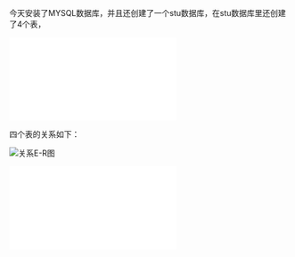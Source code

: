 今天安装了MYSQL数据库，并且还创建了一个stu数据库，在stu数据库里还创建了4个表，

![技术文档](../mysql.md)

四个表的关系如下：

![关系E-R图](http://a1.qpic.cn/psb?/V10zT1ag0VUifS/8THPZiZcPgkBJuUH9Rg3Dr.Sx9JAUMNda39QARVgeBU!/b/dGwBAAAAAAAA&ek=1&kp=1&pt=0&bo=KwPuASsD7gEDCC0!&tm=1497600000&sce=50-1-1&rf=4-0)

![表的结构](../stu/mysql/framework.md)
